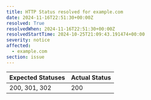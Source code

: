 ```yaml
---
title: HTTP Status resolved for example.com
date: 2024-11-16T22:51:30+00:00Z
resolved: True
resolvedWhen: 2024-11-16T22:51:30+00:00Z
resolvedStartTime: 2024-10-25T21:09:43.191474+00:00
severity: notice
affected:
  - example.com
section: issue
---
```


| Expected Statuses | Actual Status  |
|-------------------|----------------|
| 200, 301, 302 | 200 |

